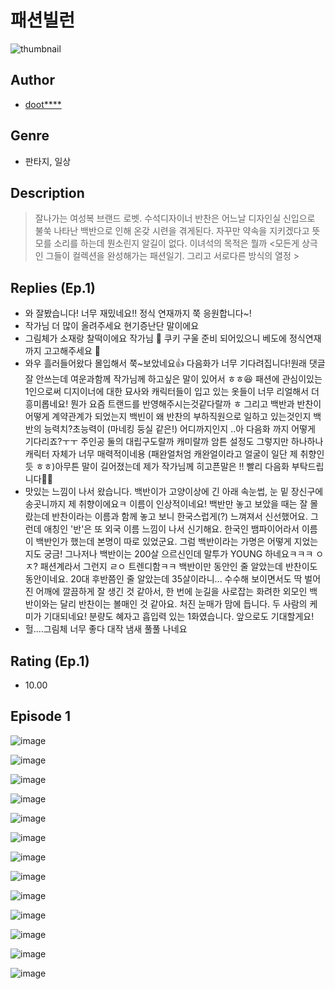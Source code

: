 # 패션빌런
![thumbnail](https://image-comic.pstatic.net/user_contents_data/challenge_comic/2023/05/24/106440/upload_4050535081670304102_480x623.jpeg)

## Author
- [doot****](https://comic.naver.com/artistTitle?id=106440)

## Genre
- 판타지, 일상

## Description
> 잘나가는 여성복 브랜드 로벳. 수석디자이너 반찬은 어느날 디자인실 신입으로 불쑥 나타난 백반으로 인해 온갖 시련을 겪게된다. 자꾸만 약속을 지키겠다고 뜻모를 소리를 하는데 뭔소린지 알길이 없다. 이녀석의 목적은 뭘까 <모든게 상극인 그들이 컬렉션을 완성해가는 패션일기. 그리고 서로다른 방식의 열정 >

## Replies (Ep.1)
- 와 잘봤습니다! 너무 재밌네요!! 정식 연재까지 쭉 응원합니다~!
- 작가님 더 많이 올려주세요 현기증난단 말이에요
- 그림체가 소재랑 찰떡이에요 작가님 💜 쿠키 구울 준비 되어있으니 베도에 정식연재까지 고고해주세요 🫶
- 와우 흘러들어왔다 몰입해서 쭉~보았네요👍 다음화가 너무 기다려집니다!원래 댓글 잘 안쓰는데 여운과함께 작가님께 하고싶은 말이 있어서 ㅎㅎ😆 패션에 관심이있는 1인으로써 디지이너에 대한 묘사와 캐릭터들이 입고 있는 옷들이 너무 리얼해서 더 흥미롭네요! 뭔가 요즘 트랜드를 반영해주시는것같다랄까 ㅎ 그리고 백반과 반찬이 어떻게 계약관계가 되었는지 백빈이 왜 반찬의 부하직원으로 일하고 있는것인지 백반의 능력치?초능력이 (마네킹 둥실 같은!) 어디까지인지 ..아 다음화 까지 어떻게 기다리죠?ㅜㅜ 주인공 둘의 대립구도랄까 캐미랄까 암튼 설정도 그렇지만 하나하나 캐릭터 자체가 너무 매력적이네용 (패완얼처엄 캐완얼이라고 얼굴이 일단 제 취향인듯 ㅎㅎ)아무튼 말이 길어졌는데 제가 작가님께 히고픈말은 !! 빨리 다음화 부탁드립니다🫶🏻
- 맛있는 느낌이 나서 왔습니다. 백반이가 고양이상에 긴 아래 속눈썹, 눈 밑 장신구에 송곳니까지 제 취향이에요ㅋ 이름이 인상적이네요! 백반만 놓고 보았을 때는 잘 몰랐는데 반찬이라는 이름과 함께 놓고 보니 한국스럽게(?) 느껴져서 신선했어요. 그런데 애칭인 '반'은 또 외국 이름 느낌이 나서 신기해요. 한국인 뱀파이어라서 이름이 백반인가 했는데 본명이 따로 있었군요. 그럼 백반이라는 가명은 어떻게 지었는지도 궁금! 그나저나 백반이는 200살 으르신인데 말투가 YOUNG 하네요ㅋㅋㅋ ㅇㅈ? 패션계라서 그런지 ㄹㅇ 트렌디함ㅋㅋ 백반이만 동안인 줄 알았는데 반찬이도 동안이네요. 20대 후반쯤인 줄 알았는데 35살이라니... 수수해 보이면서도 딱 벌어진 어깨에 깔끔하게 잘 생긴 것 같아서, 한 번에 눈길을 사로잡는 화려한 외모인 백반이와는 달리 반찬이는 볼매인 것 같아요. 처진 눈매가 맘에 듭니다. 두 사람의 케미가 기대되네요! 분량도 혜자고 흡입력 있는 1화였습니다. 앞으로도 기대할게요!
- 헐....그림체 너무 좋다 대작 냄새 풀풀 나네요

## Rating (Ep.1)
- 10.00

## Episode 1
![image](https://image-comic.pstatic.net/user_contents_data/challenge_comic/2023/05/24/106440/upload_7089335640310036532.jpeg)

![image](https://image-comic.pstatic.net/user_contents_data/challenge_comic/2023/05/24/106440/upload_3472663655914694199.jpeg)

![image](https://image-comic.pstatic.net/user_contents_data/challenge_comic/2023/05/24/106440/upload_3906979751976514148.jpeg)

![image](https://image-comic.pstatic.net/user_contents_data/challenge_comic/2023/05/24/106440/upload_4049973248374629168.jpeg)

![image](https://image-comic.pstatic.net/user_contents_data/challenge_comic/2023/05/24/106440/upload_7077467533999419698.jpeg)

![image](https://image-comic.pstatic.net/user_contents_data/challenge_comic/2023/05/24/106440/upload_3977352712939398713.jpeg)

![image](https://image-comic.pstatic.net/user_contents_data/challenge_comic/2023/05/24/106440/upload_7233396947957461560.jpeg)

![image](https://image-comic.pstatic.net/user_contents_data/challenge_comic/2023/05/24/106440/upload_3833186930991063604.jpeg)

![image](https://image-comic.pstatic.net/user_contents_data/challenge_comic/2023/05/24/106440/upload_7147273500052776247.jpeg)

![image](https://image-comic.pstatic.net/user_contents_data/challenge_comic/2023/05/24/106440/upload_3905521597711541044.jpeg)

![image](https://image-comic.pstatic.net/user_contents_data/challenge_comic/2023/05/24/106440/upload_7148962168822969913.jpeg)

![image](https://image-comic.pstatic.net/user_contents_data/challenge_comic/2023/05/24/106440/upload_7018406355558163557.jpeg)

![image](https://image-comic.pstatic.net/user_contents_data/challenge_comic/2023/05/24/106440/upload_3546080267883591524.jpeg)
